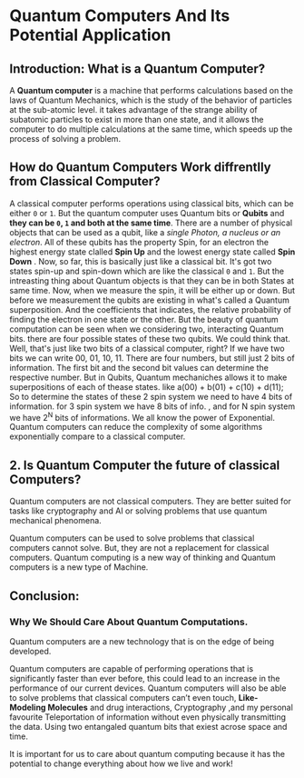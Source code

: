 # Quantum Computers And Its Potential Application

## Introduction: What is a Quantum Computer?

A **Quantum computer** is a machine that performs calculations based on the laws of Quantum Mechanics, which is the study of the behavior of particles at the sub-atomic level. it takes advantage of the strange ability of subatomic particles to exist in more than one state, and it allows the computer to do multiple calculations at the same time, which speeds up the process of solving a problem.

## How do Quantum Computers Work diffrentlly from Classical Computer?
A classical computer performs operations using classical bits, which can be either `0` or `1`. But the quantum computer uses Quantum bits or **Qubits** and **they can be `0`, `1` and both at the same time**. 
There are a number of physical objects that can be used as a qubit, like a _single Photon, a nucleus or an electron_. All of these qubits has the property Spin, for an electron the highest energy state clalled **Spin Up** and the lowest energy state called **Spin Down**  .
Now, so far, this is basically just like a classical bit. It's got two states spin-up and spin-down which are like the classical `0` and `1`.
But the intreasting thing about Quantum objects is that they can be in both States at same time. Now, when we measure the spin, it will be either up or down. But before we measurement the qubits are existing in what's called a Quantum superposition. And the coefficients that indicates, the relative probability of finding the electron in one state or the other.
But the beauty of quantum computation can be seen when we considering two, interacting Quantum bits. there are four possible states of these two qubits.
We could think that. Well, that's just like two bits of a classical computer, right? If we have two bits we can write 00, 01, 10, 11. There are four numbers, but still just 2 bits of information. The first bit and the second bit values can determine the respective number.
But in Qubits, Quantum mechaniches allows it to make superpositions of each of thease states. like a(00) + b(01) + c(10) + d(11);
So to determine the states of these 2 spin system we need to have 4 bits of information.
for 3 spin system we have 8 bits of info. , and for N spin system we have 2<sup>N</sup> bits of informations.
We all know the power of Exponential. Quantum computers can reduce the complexity of some algorithms exponentially compare to a classical computer.

## 2. Is Quantum Computer the future of classical Computers?

Quantum computers are not classical computers. They are better suited for tasks like cryptography and AI or solving problems that use quantum mechanical phenomena.

Quantum computers can be used to solve problems that classical computers cannot solve. But, they are not a replacement for classical computers. Quantum computing is a new way of thinking and Quantum computers is a new type of Machine.

## Conclusion: 
### Why We Should Care About Quantum Computations.

Quantum computers are a new technology that is on the edge of being developed.

Quantum computers are capable of performing operations that is significantly faster than ever before, this could lead to an increase in the performance of our current devices. 
Quantum computers will also be able to solve problems that classical computers can’t even touch, 
**Like-  Modeling Molecules** and drug interactions, Cryptography ,and my personal favourite Teleportation of information without even physically transmitting the data. Using two entangaled quantum bits that exiest acrose space and time.

It is important for us to care about quantum computing because it has the potential to change everything about how we live and work!
